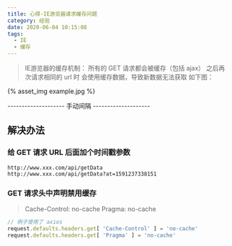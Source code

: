 ```yaml
---
title: 心得-IE游览器请求缓存问题
category: 经验
date: 2020-06-04 10:15:08
tags:
  - IE
  - 缓存
---
```


> IE游览器的缓存机制：
> 所有的 GET 请求都会被缓存（包括 ajax）
> 之后再次请求相同的 url 时
> 会使用缓存数据，导致新数据无法获取
> 如下图：

{% asset_img example.jpg %}

-------------------- 手动间隔 --------------------

## 解决办法

### 给 GET 请求 URL 后面加个时间戳参数
```text
http://www.xxx.com/api/getData
http://www.xxx.com/api/getData?at=1591237338151
```

### GET 请求头中声明禁用缓存
> Cache-Control: no-cache
> Pragma: no-cache
```javascript
// 例子使用了 axios
request.defaults.headers.get[ 'Cache-Control' ] = 'no-cache'
request.defaults.headers.get[ 'Pragma' ] = 'no-cache'
```